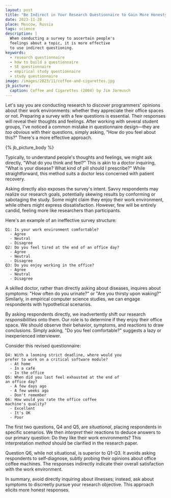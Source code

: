 ```yaml
---
layout: post
title: "Be Indirect in Your Research Questionnaire to Gain More Honesty"
date: 2023-11-28
place: Moscow, Russia
tags: science
description: |
  When conducting a survey to ascertain people's 
  feelings about a topic, it is more effective 
  to use indirect questioning.
keywords:
  - research questionnaire
  - how to build a questionnaire
  - SE questionnaire
  - empirical study questionnaire
  - study questionnaire
image: /images/2023/11/coffee-and-cigarettes.jpg
jb_picture:
  caption: Coffee and Cigarettes (2004) by Jim Jarmusch
---
```


Let's say you are conducting research to discover programmers' opinions about
their work environments: whether they appreciate their office spaces or not.
Preparing a survey with a few questions is essential. Their responses will
reveal their thoughts and feelings. After working with several student groups,
I've noticed a common mistake in questionnaire design—they are _too obvious_ with
their questions, simply asking, "How do you feel about this?" There's a more
effective approach.

<!--more-->

{% jb_picture_body %}

Typically, to understand people's thoughts and feelings, we might ask
directly, "What do you think and feel?" This is akin to a doctor
inquiring, "What is your disease? What kind of pill should I prescribe?" While
straightforward, this method suits a doctor less concerned with patient
recovery.

Asking directly also exposes the survey's intent. Savvy respondents may realize
our research goals, potentially skewing results by conforming or sabotaging the
study. Some might claim they enjoy their work environment, while others might
express dissatisfaction. However, few will be entirely candid, feeling more
like researchers than participants.

Here's an example of an ineffective survey structure:

```text
Q1: Is your work environment comfortable?
  - Agree
  - Neutral
  - Disagree
Q2: Do you feel tired at the end of an office day?
  - Agree
  - Neutral
  - Disagree
Q3: Do you enjoy working in the office?
  - Agree
  - Neutral
  - Disagree
```

A skilled doctor, rather than directly asking about diseases, inquires about
symptoms: "How often do you urinate?" or "Are you thirsty upon waking?"
Similarly, in empirical computer science studies, we can engage respondents
with hypothetical scenarios.

By asking respondents directly, we inadvertently shift our research
_responsibilities_ onto them. Our role is to determine if they enjoy their office
space. We should observe their behavior, symptoms, and reactions to draw
conclusions. Simply asking, "Do you feel comfortable?" suggests a lazy or
inexperienced interviewer.

Consider this revised questionnaire:

```text
Q4: With a looming strict deadline, where would you 
prefer to work on a critical software module?
  - At home
  - In a café
  - In the office
Q5: When did you last feel exhausted at the end of 
an office day?
  - A few days ago
  - A few weeks ago
  - Don't remember
Q6: How would you rate the office coffee 
machine's quality?
  - Excellent
  - It's OK
  - Poor
```

The first two questions, Q4 and Q5, are _situational_, placing respondents in
specific scenarios. We then _interpret_ their reactions to deduce answers to our
primary question: Do they like their work environments? This interpretation
_method_ should be clarified in the research paper.

Question Q6, while not situational, is superior to Q1-Q3. It avoids asking
respondents to self-diagnose, subtly probing their opinions about office coffee
machines. The responses indirectly indicate their overall satisfaction with the
work environment.

In summary, avoid directly inquiring about illnesses; instead, ask about
symptoms to discreetly pursue your research objective. This approach elicits
more honest responses.
